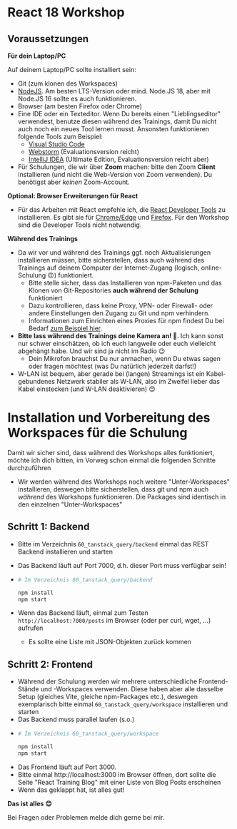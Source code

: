 # React 18 Workshop

## Voraussetzungen

**Für dein Laptop/PC**

Auf deinem Laptop/PC sollte installiert sein:

- Git (zum klonen des Workspaces)
- [NodeJS](https://nodejs.org/en/download/). Am besten LTS-Version oder mind. Node.JS 18, aber mit Node.JS 16 sollte es auch funktionieren.
- Browser (am besten Firefox oder Chrome)
- Eine IDE oder ein Texteditor. Wenn Du bereits einen "Lieblingseditor" verwendest, benutze diesen während des Trainings, damit Du nicht auch noch ein neues Tool lernen musst. Ansonsten funktionieren folgende Tools zum Beispiel:
  - [Visual Studio Code](https://code.visualstudio.com/)
  - [Webstorm](https://www.jetbrains.com/webstorm/download/) (Evaluationsversion reicht)
  - [IntelliJ IDEA](https://www.jetbrains.com/idea/download/) (Ultimate Edition, Evaluationsversion reicht aber)
- Für Schulungen, die wir über **Zoom** machen: bitte den Zoom **Client** installieren (und nicht die Web-Version von Zoom verwenden). Du benötigst aber _keinen_ Zoom-Account.

**Optional: Browser Erweiterungen für React**

- Für das Arbeiten mit React empfehle ich, die [React Developer Tools](https://github.com/facebook/react/tree/master/packages/react-devtools) zu installieren. Es gibt sie für [Chrome/Edge](https://www.google.com/url?sa=t&rct=j&q=&esrc=s&source=web&cd=1&cad=rja&uact=8&ved=2ahUKEwjE14vhq-rmAhVGblAKHbgOC1sQFjAAegQICRAK&url=https%3A%2F%2Fchrome.google.com%2Fwebstore%2Fdetail%2Freact-developer-tools%2Ffmkadmapgofadopljbjfkapdkoienihi&usg=AOvVaw3YJDg7kXgeeChgKN88s0Sx) und [Firefox](https://addons.mozilla.org/de/firefox/addon/react-devtools/). Für den Workshop sind die Developer Tools nicht notwendig.

**Während des Trainings**

- Da wir vor und während des Trainings ggf. noch Aktualisierungen installieren müssen, bitte sicherstellen, dass auch während des Trainings auf deinem Computer der Internet-Zugang (logisch, online-Schulung 🙃) funktioniert.
  - Bitte stelle sicher, dass das Installieren von npm-Paketen und das Klonen von Git-Repositories **auch während der Schulung** funktioniert
  - Dazu kontrollieren, dass keine Proxy, VPN- oder Firewall- oder andere Einstellungen den Zugang zu Git und npm verhindern.
  - Informationen zum Einrichten eines Proxies für npm findest Du bei Bedarf [zum Beispiel hier](http://wil.boayue.com/blog/2013/06/14/using-npm-behind-a-proxy/).
- **Bitte lass während des Trainings deine Kamera an! 🙏**. Ich kann sonst nur schwer einschätzen, ob ich euch langweile oder euch vielleicht abgehängt habe. Und wir sind ja nicht im Radio 😉
  - Dein Mikrofon brauchst Du nur anmachen, wenn Du etwas sagen oder fragen möchtest (was Du natürlich jederzeit darfst!)
- W-LAN ist bequem, aber gerade bei (langen) Streamings ist ein Kabel-gebundenes Netzwerk stabiler als W-LAN, also im Zweifel lieber das Kabel einstecken (und W-LAN deaktivieren) 😊

# Installation und Vorbereitung des Workspaces für die Schulung

Damit wir sicher sind, dass während des Workshops alles funktioniert, möchte ich dich bitten, im Vorweg schon einmal die folgenden Schritte durchzuführen
  - Wir werden während des Workshops noch weitere "Unter-Workspaces" installieren, deswegen bitte sicherstellen, dass git und npm auch _während_ des Workshops funktionieren. Die Packages sind identisch in den einzelnen "Unter-Workspaces"



## Schritt 1: Backend

* Bitte im Verzeichnis `60_tanstack_query/backend` einmal das REST Backend installieren und starten
* Das Backend läuft auf Port 7000, d.h. dieser Port muss verfügbar sein!
* ```bash
  # Im Verzeichnis 60_tanstack_query/backend
  
  npm install
  npm start
  ```

* Wenn das Backend läuft, einmal zum Testen `http://localhost:7000/posts` im Browser (oder per curl, wget, ...) aufrufen
  * Es sollte eine Liste mit JSON-Objekten zurück kommen

## Schritt 2: Frontend

* Während der Schulung werden wir mehrere unterschiedliche Frontend-Stände und -Workspaces verwenden. Diese haben aber alle dasselbe Setup (gleiches Vite, gleiche npm-Packages etc.), deswegen exemplarisch bitte einmal `60_tanstack_query/workspace` installieren und starten
* Das Backend muss parallel laufen (s.o.)
* ```bash
  # Im Verzeichnis 60_tanstack_query/workspace
  
  npm install
  npm start
  ```
* Das Frontend läuft auf Port 3000. 
* Bitte einmal http://localhost:3000 im Browser öffnen, dort sollte die Seite "React Training Blog" mit einer Liste von Blog Posts erscheinen
* Wenn das geklappt hat, ist alles gut!

**Das ist alles 😊**

Bei Fragen oder Problemen melde dich gerne bei mir.